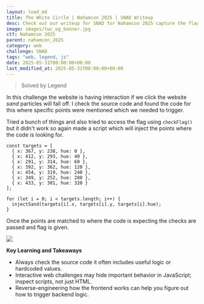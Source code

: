 ```yaml
---
layout: load_md
title: The White Circle | Nahamcon 2025 | SNAD Writeup
desc: Check out our writeup for SNAD for Nahamcon 2025 capture the flag competition.
image: images/twc_og_banner.jpg
ctf: Nahamcon 2025
parent: nahamcon_2025
category: web
challenge: SNAD
tags: "web, legend, js"
date: 2025-05-31T00:00:00+00:00
last_modified_at: 2025-05-31T00:00:00+00:00
---
```



> Solved by Legend

In this challenge the website is having interaction if we click the website *sand* particles will fall off.
I check the source code and found the code for this where specific points were mentioned which we needed to trigger.

Tried a bunch of things and also tried to access the flag using `checkFlag()` but it didn't work so again made a script which will inject the points where the code is looking for.


    const targets = [
      { x: 367, y: 238, hue: 0 },
      { x: 412, y: 293, hue: 40 },
      { x: 291, y: 314, hue: 60 },
      { x: 392, y: 362, hue: 120 },
      { x: 454, y: 319, hue: 240 },
      { x: 349, y: 252, hue: 280 },
      { x: 433, y: 301, hue: 320 }
    ];
    
    for (let i = 0; i < targets.length; i++) {
      injectSand(targets[i].x, targets[i].y, targets[i].hue);
    }

Once the points are matched to where the code is expecting the checks are passed and flag is given.

![](https://i.imgur.com/KLnhP7m.png)


**Key Learning and Takeaways**

- Always check the source code it often includes useful logic or hardcoded values.
- Interactive web challenges may hide important behavior in JavaScript; inspect scripts, not just HTML.
- Reverse-engineering how the frontend works can help you figure out how to trigger backend logic.

